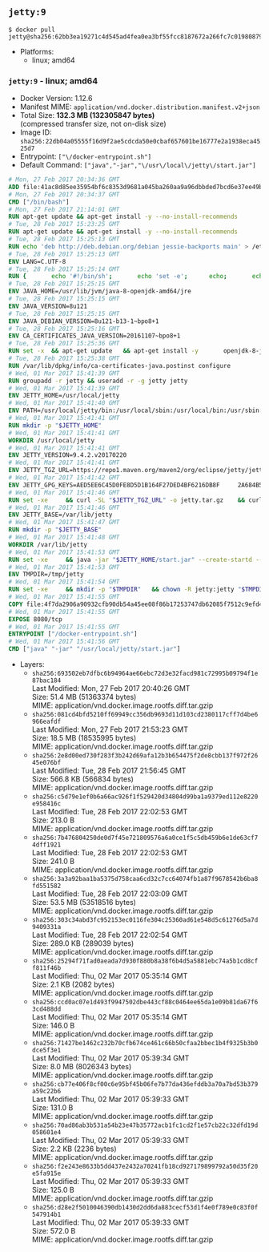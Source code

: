 ## `jetty:9`

```console
$ docker pull jetty@sha256:62bb3ea19271c4d545ad4fea0ea3bf55fcc8187672a266fc7c019808799f4687
```

-	Platforms:
	-	linux; amd64

### `jetty:9` - linux; amd64

-	Docker Version: 1.12.6
-	Manifest MIME: `application/vnd.docker.distribution.manifest.v2+json`
-	Total Size: **132.3 MB (132305847 bytes)**  
	(compressed transfer size, not on-disk size)
-	Image ID: `sha256:22db04a05555f16d9f2ae5cdcda50e0cbaf657601be16777e2a1938eca4525d7`
-	Entrypoint: `["\/docker-entrypoint.sh"]`
-	Default Command: `["java","-jar","\/usr\/local\/jetty\/start.jar"]`

```dockerfile
# Mon, 27 Feb 2017 20:34:36 GMT
ADD file:41ac8d85ee35954bf6c8353d9681a045ba260aa9a96dbbded7bcd6e37ee49bea in / 
# Mon, 27 Feb 2017 20:34:37 GMT
CMD ["/bin/bash"]
# Mon, 27 Feb 2017 21:14:01 GMT
RUN apt-get update && apt-get install -y --no-install-recommends 		ca-certificates 		curl 		wget 	&& rm -rf /var/lib/apt/lists/*
# Tue, 28 Feb 2017 15:23:25 GMT
RUN apt-get update && apt-get install -y --no-install-recommends 		bzip2 		unzip 		xz-utils 	&& rm -rf /var/lib/apt/lists/*
# Tue, 28 Feb 2017 15:25:13 GMT
RUN echo 'deb http://deb.debian.org/debian jessie-backports main' > /etc/apt/sources.list.d/jessie-backports.list
# Tue, 28 Feb 2017 15:25:13 GMT
ENV LANG=C.UTF-8
# Tue, 28 Feb 2017 15:25:14 GMT
RUN { 		echo '#!/bin/sh'; 		echo 'set -e'; 		echo; 		echo 'dirname "$(dirname "$(readlink -f "$(which javac || which java)")")"'; 	} > /usr/local/bin/docker-java-home 	&& chmod +x /usr/local/bin/docker-java-home
# Tue, 28 Feb 2017 15:25:15 GMT
ENV JAVA_HOME=/usr/lib/jvm/java-8-openjdk-amd64/jre
# Tue, 28 Feb 2017 15:25:15 GMT
ENV JAVA_VERSION=8u121
# Tue, 28 Feb 2017 15:25:15 GMT
ENV JAVA_DEBIAN_VERSION=8u121-b13-1~bpo8+1
# Tue, 28 Feb 2017 15:25:16 GMT
ENV CA_CERTIFICATES_JAVA_VERSION=20161107~bpo8+1
# Tue, 28 Feb 2017 15:25:36 GMT
RUN set -x 	&& apt-get update 	&& apt-get install -y 		openjdk-8-jre-headless="$JAVA_DEBIAN_VERSION" 		ca-certificates-java="$CA_CERTIFICATES_JAVA_VERSION" 	&& rm -rf /var/lib/apt/lists/* 	&& [ "$JAVA_HOME" = "$(docker-java-home)" ]
# Tue, 28 Feb 2017 15:25:38 GMT
RUN /var/lib/dpkg/info/ca-certificates-java.postinst configure
# Wed, 01 Mar 2017 15:41:39 GMT
RUN groupadd -r jetty && useradd -r -g jetty jetty
# Wed, 01 Mar 2017 15:41:39 GMT
ENV JETTY_HOME=/usr/local/jetty
# Wed, 01 Mar 2017 15:41:40 GMT
ENV PATH=/usr/local/jetty/bin:/usr/local/sbin:/usr/local/bin:/usr/sbin:/usr/bin:/sbin:/bin
# Wed, 01 Mar 2017 15:41:41 GMT
RUN mkdir -p "$JETTY_HOME"
# Wed, 01 Mar 2017 15:41:41 GMT
WORKDIR /usr/local/jetty
# Wed, 01 Mar 2017 15:41:41 GMT
ENV JETTY_VERSION=9.4.2.v20170220
# Wed, 01 Mar 2017 15:41:41 GMT
ENV JETTY_TGZ_URL=https://repo1.maven.org/maven2/org/eclipse/jetty/jetty-home/9.4.2.v20170220/jetty-home-9.4.2.v20170220.tar.gz
# Wed, 01 Mar 2017 15:41:42 GMT
ENV JETTY_GPG_KEYS=AED5EE6C45D0FE8D5D1B164F27DED4BF6216DB8F 	2A684B57436A81FA8706B53C61C3351A438A3B7D 	5989BAF76217B843D66BE55B2D0E1FB8FE4B68B4 	B59B67FD7904984367F931800818D9D68FB67BAC 	BFBB21C246D7776836287A48A04E0C74ABB35FEA 	8B096546B1A8F02656B15D3B1677D141BCF3584D
# Wed, 01 Mar 2017 15:41:46 GMT
RUN set -xe 	&& curl -SL "$JETTY_TGZ_URL" -o jetty.tar.gz 	&& curl -SL "$JETTY_TGZ_URL.asc" -o jetty.tar.gz.asc 	&& export GNUPGHOME="$(mktemp -d)" 	&& for key in $JETTY_GPG_KEYS; do 		gpg --keyserver ha.pool.sks-keyservers.net --recv-keys "$key"; done 	&& gpg --batch --verify jetty.tar.gz.asc jetty.tar.gz 	&& rm -r "$GNUPGHOME" 	&& tar -xvf jetty.tar.gz --strip-components=1 	&& sed -i '/jetty-logging/d' etc/jetty.conf 	&& rm jetty.tar.gz* 	&& rm -rf /tmp/hsperfdata_root
# Wed, 01 Mar 2017 15:41:46 GMT
ENV JETTY_BASE=/var/lib/jetty
# Wed, 01 Mar 2017 15:41:47 GMT
RUN mkdir -p "$JETTY_BASE"
# Wed, 01 Mar 2017 15:41:48 GMT
WORKDIR /var/lib/jetty
# Wed, 01 Mar 2017 15:41:53 GMT
RUN set -xe 	&& java -jar "$JETTY_HOME/start.jar" --create-startd --add-to-start="server,http,deploy,jsp,jstl,ext,resources,websocket,setuid" 	&& chown -R jetty:jetty "$JETTY_BASE" 	&& rm -rf /tmp/hsperfdata_root
# Wed, 01 Mar 2017 15:41:53 GMT
ENV TMPDIR=/tmp/jetty
# Wed, 01 Mar 2017 15:41:54 GMT
RUN set -xe 	&& mkdir -p "$TMPDIR" 	&& chown -R jetty:jetty "$TMPDIR"
# Wed, 01 Mar 2017 15:41:55 GMT
COPY file:4f7da2906a90932cfb90db54a45ee08f86b17253747db62085f7512c9efd46ad in / 
# Wed, 01 Mar 2017 15:41:55 GMT
EXPOSE 8080/tcp
# Wed, 01 Mar 2017 15:41:55 GMT
ENTRYPOINT ["/docker-entrypoint.sh"]
# Wed, 01 Mar 2017 15:41:56 GMT
CMD ["java" "-jar" "/usr/local/jetty/start.jar"]
```

-	Layers:
	-	`sha256:693502eb7dfbc6b94964ae66ebc72d3e32facd981c72995b09794f1e87bac184`  
		Last Modified: Mon, 27 Feb 2017 20:40:26 GMT  
		Size: 51.4 MB (51363374 bytes)  
		MIME: application/vnd.docker.image.rootfs.diff.tar.gzip
	-	`sha256:081cd4bfd5210ff69949cc356db9693d11d103cd2380117cff7d4be6966eafdf`  
		Last Modified: Mon, 27 Feb 2017 21:53:23 GMT  
		Size: 18.5 MB (18535995 bytes)  
		MIME: application/vnd.docker.image.rootfs.diff.tar.gzip
	-	`sha256:2e8d00ed730f283f3b242d69afa12b3b654475f2de8cbb137f972f2645e076bf`  
		Last Modified: Tue, 28 Feb 2017 21:56:45 GMT  
		Size: 566.8 KB (566834 bytes)  
		MIME: application/vnd.docker.image.rootfs.diff.tar.gzip
	-	`sha256:c5d79e1ef0b6a66ac926f1f529420d34804d99ba1a9379ed112e8220e958416c`  
		Last Modified: Tue, 28 Feb 2017 22:02:53 GMT  
		Size: 213.0 B  
		MIME: application/vnd.docker.image.rootfs.diff.tar.gzip
	-	`sha256:7b476804250de0d7f45e721809576a6a0ce1f5c5db459b6e1de63cf74dff1921`  
		Last Modified: Tue, 28 Feb 2017 22:02:53 GMT  
		Size: 241.0 B  
		MIME: application/vnd.docker.image.rootfs.diff.tar.gzip
	-	`sha256:3a3a92baa1ba5375d758caa6cd32c7cc64074fb1a87f9678542b6ba8fd551582`  
		Last Modified: Tue, 28 Feb 2017 22:03:09 GMT  
		Size: 53.5 MB (53518516 bytes)  
		MIME: application/vnd.docker.image.rootfs.diff.tar.gzip
	-	`sha256:303c34abd3fc952153ec0116fe304c25360ad61e548d5c61276d5a7d9409331a`  
		Last Modified: Tue, 28 Feb 2017 22:02:54 GMT  
		Size: 289.0 KB (289039 bytes)  
		MIME: application/vnd.docker.image.rootfs.diff.tar.gzip
	-	`sha256:25294f71fad0aeada7d930f880b8a38f6b4d5a5881ebc74a5b1cd8cff811f46b`  
		Last Modified: Thu, 02 Mar 2017 05:35:14 GMT  
		Size: 2.1 KB (2082 bytes)  
		MIME: application/vnd.docker.image.rootfs.diff.tar.gzip
	-	`sha256:ccd0ac07e1d493f9947502dbe443cf88c0464ee65da1e09b81da67f63cd488dd`  
		Last Modified: Thu, 02 Mar 2017 05:35:14 GMT  
		Size: 146.0 B  
		MIME: application/vnd.docker.image.rootfs.diff.tar.gzip
	-	`sha256:71427be1462c232b70cfb674ce461c66b50cfaa2bbec1b4f9325b3b0dce5f3e1`  
		Last Modified: Thu, 02 Mar 2017 05:39:34 GMT  
		Size: 8.0 MB (8026343 bytes)  
		MIME: application/vnd.docker.image.rootfs.diff.tar.gzip
	-	`sha256:cb77e406f8cf00c6e95bf45b06fe7b77da436efddb3a70a7bd53b379a59c22b6`  
		Last Modified: Thu, 02 Mar 2017 05:39:33 GMT  
		Size: 131.0 B  
		MIME: application/vnd.docker.image.rootfs.diff.tar.gzip
	-	`sha256:70ad86ab3b531a54b23e47b35772acb1fc1cd2f1e57cb22c32dfd19d058601e4`  
		Last Modified: Thu, 02 Mar 2017 05:39:33 GMT  
		Size: 2.2 KB (2236 bytes)  
		MIME: application/vnd.docker.image.rootfs.diff.tar.gzip
	-	`sha256:f2e243e8633b5dd437e2432a70241fb18cd927179899792a50d35f20e5fa915e`  
		Last Modified: Thu, 02 Mar 2017 05:39:33 GMT  
		Size: 125.0 B  
		MIME: application/vnd.docker.image.rootfs.diff.tar.gzip
	-	`sha256:d28e2f5010046390db1430d2dd6da883cecf53d1f4e0f789e0c83f0f547914b1`  
		Last Modified: Thu, 02 Mar 2017 05:39:33 GMT  
		Size: 572.0 B  
		MIME: application/vnd.docker.image.rootfs.diff.tar.gzip
